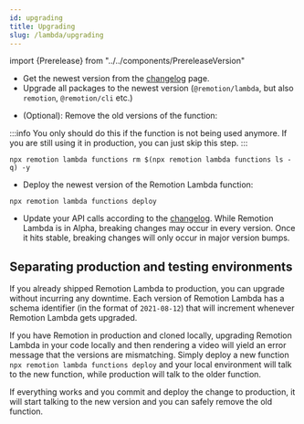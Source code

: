 ```yaml
---
id: upgrading
title: Upgrading
slug: /lambda/upgrading
---
```


import {Prerelease} from "../../components/PrereleaseVersion"

- Get the newest version from the [changelog](/docs/lambda/changelog) page.
- Upgrade all packages to the newest version (`@remotion/lambda`, but also `remotion`, `@remotion/cli` etc.)

<Prerelease onlySnippet/>

- (Optional): Remove the old versions of the function:

:::info
You only should do this if the function is not being used anymore. If you are still using it in production, you can just skip this step.
:::

```
npx remotion lambda functions rm $(npx remotion lambda functions ls -q) -y
```

- Deploy the newest version of the Remotion Lambda function:

```
npx remotion lambda functions deploy
```

- Update your API calls according to the [changelog](/docs/lambda/changelog). While Remotion Lambda is in Alpha, breaking changes may occur in every version. Once it hits stable, breaking changes will only occur in major version bumps.

## Separating production and testing environments

If you already shipped Remotion Lambda to production, you can upgrade without incurring any downtime. Each version of Remotion Lambda has a schema identifier (in the format of `2021-08-12`) that will increment whenever Remotion Lambda gets upgraded.

If you have Remotion in production and cloned locally, upgrading Remotion Lambda in your code locally and then rendering a video will yield an error message that the versions are mismatching. Simply deploy a new function `npx remotion lambda functions deploy` and your local environment will talk to the new function, while production will talk to the older function.

If everything works and you commit and deploy the change to production, it will start talking to the new version and you can safely remove the old function.
